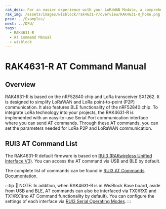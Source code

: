```yaml
---
rak_desc: For an easier experience with your LoRaWAN Module, a comprehensive list of commands for the LoRa P2P and LoRaWAN communication is provided. A serial communication interface is also presented for the two-way communication of the RAK4631-R.
rak_img: /assets/images/wisblock/rak4631-r/overview/RAK4631-R_home.png
prev: ../Examples/
next: ../DFU/
tags:
  - RAK4631-R
  - AT Command Manual
  - wisblock
---
```



# RAK4631-R AT Command Manual

## Overview

RAK4631-R is based on the nRF52840 chip and LoRa transceiver SX1262. It is designed to simplify LoRaWAN and LoRa point-to-point (P2P) communication. It also features BLE functionality of the nRF52840 chip. To integrate LoRa technology into your projects, the RAK4631-R is implemented with an easy-to-use Serial Port communication interface where you can send AT commands. Through these AT commands, you can set the parameters needed for LoRa P2P and LoRaWAN communication.

## RUI3 AT Command List

The RAK4631-R default firmware is based on [RUI3 (RAKwireless Unified Interface V3)](/RUI3/#overview). You can access the AT command via USB and BLE by default.

The complete list of commands can be found in [RUI3 AT Commands Documentation.](/RUI3/Serial-Operating-Modes/AT-Command-Manual/#content)


:::tip 📝 NOTE:
In addition, when RAK4631-R is in WisBlock Base board, aside from USB and BLE, AT commands can also be interfaced via TX0/RX0 and TX1/RX1(no AT Command functionality by default). You can configure the settings of each interface via [RUI3 Serial Operating Modes](/RUI3/Serial-Operating-Modes/#rak-unified-interface-v3-rui3-serial-operating-modes).
:::